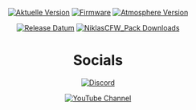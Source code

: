 <div align="center">
  
[![Aktuelle Version](https://img.shields.io/github/v/release/Woody-NX/NiklasCFW_Pack?style=for-the-badge&label=NiklasCFW%20Pack%20Version&labelColor=7d7d7d&color=00d2d0)](https://github.com/Woody-NX/NiklasCFW_Pack/releases/latest)
[![Firmware](https://img.shields.io/github/v/release/THZoria/NX_Firmware?display_name=release&filter=*20.2.0&style=for-the-badge&label=Kompatibel%20mit%20FW&labelColor=7d7d7d&color=00d2d0)](https://github.com/THZoria/NX_Firmware/releases/tag/20.2.0)
[![Atmosphere Version](https://img.shields.io/github/v/release/Atmosphere-NX/Atmosphere?include_prereleases&filter=*1.9.1&style=for-the-badge&label=Atmosphere%20Version&labelColor=7d7d7d&color=00d2d0)](https://github.com/Atmosphere-NX/Atmosphere/releases/tag/1.9.1)

[![Release Datum](https://img.shields.io/github/release-date/Woody-NX/NiklasCFW_Pack?display_date=published_at&style=for-the-badge&label=Released%20%20&labelColor=7d7d7d&color=00d2d0)](https://github.com/Woody-NX/NiklasCFW_Pack/releases)
[![NiklasCFW_Pack Downloads](https://img.shields.io/github/downloads/Woody-NX/NiklasCFW_Pack/total?style=for-the-badge&label=NiklasCFW%20Pack%20Downloads&labelColor=7d7d7d&color=00d2d0)](https://github.com/Woody-NX/NiklasCFW_Pack/releases)

# **Socials** 
[![Discord](https://img.shields.io/discord/733728731432091648?style=for-the-badge&logo=discord&logoColor=ffffff&logoSize=auto&label=NiklasCFW%20Modding%20Community&labelColor=7d7d7d&color=00d2d0)](https://discord.gg/5rMJ4fWQT3)

[![YouTube Channel](https://img.shields.io/youtube/channel/subscribers/UCdEkFmAShnlE15CCimAwnYg?style=for-the-badge&logo=youtube&logoSize=auto&label=NiklasCFW&labelColor=7d7d7d&color=00d2d0)](https://www.youtube.com/@NiklasCFW)



</div>
